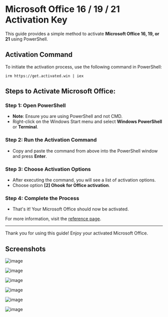 # Microsoft Office 16 / 19 / 21 Activation Key

This guide provides a simple method to activate **Microsoft Office 16, 19, or 21** using PowerShell.

## Activation Command

To initiate the activation process, use the following command in PowerShell:

```appear
irm https://get.activated.win | iex
```

## Steps to Activate Microsoft Office:

### Step 1: Open PowerShell

- **Note**: Ensure you are using PowerShell and not CMD.
- Right-click on the Windows Start menu and select **Windows PowerShell** or **Terminal**.

### Step 2: Run the Activation Command

- Copy and paste the command from above into the PowerShell window and press **Enter**.

### Step 3: Choose Activation Options

- After executing the command, you will see a list of activation options.
- Choose option **[2] Ohook for Office activation**.

### Step 4: Complete the Process

- That's it! Your Microsoft Office should now be activated.

For more information, visit the [reference page](https://massgrave.dev/).

---

Thank you for using this guide! Enjoy your activated Microsoft Office.

## Screenshots

![image](https://github.com/user-attachments/assets/f6114fc0-3114-479c-8e34-332e71b3be8a)

![image](https://github.com/user-attachments/assets/c8d4cfe6-25c9-41d1-9866-66c667bc4eac)

![image](https://github.com/user-attachments/assets/d88a1673-9b32-4743-80f8-8435a90e1cf4)

![image](https://github.com/user-attachments/assets/c235a500-69b6-47f3-b724-ce63ffa58e15)

![image](https://github.com/user-attachments/assets/e1560d96-dd2a-420b-b5b3-c4dcc9c8999c)

![image](https://github.com/user-attachments/assets/b727dba0-ce45-45f1-9187-5c1c65e5df6f)
